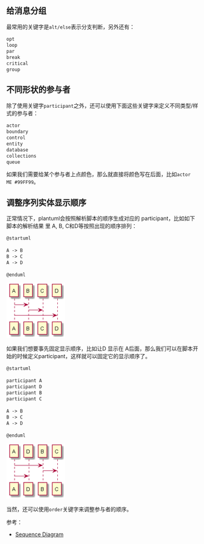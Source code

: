 ## 给消息分组

最常用的关键字是`alt/else`表示分支判断，另外还有：

```
opt
loop
par
break
critical
group
```

## 不同形状的参与者

除了使用关键字`participant`之外，还可以使用下面这些关键字来定义不同类型/样式的参与者：

```
actor
boundary
control
entity
database
collections
queue
```

如果我们需要给某个参与者上点颜色，那么就直接将颜色写在后面，比如`actor ME #99FF99`。


## 调整序列实体显示顺序

正常情况下，plantuml会按照解析脚本的顺序生成对应的 participant，比如如下脚本的解析结果
里 A, B, C和D等按照出现的顺序排列：

```
@startuml

A -> B
B -> C
A -> D

@enduml
```

![](display_diagram_in_order.png)

如果我们想要事先固定显示顺序，比如让D 显示在 A后面，那么我们可以在脚本开始的时候定义participant，这样就可以固定它的显示顺序了。

```
@startuml

participant A
participant D
participant B
participant C

A -> B
B -> C
A -> D

@enduml
```

![](display_diagram_in_specified_order.png)

当然，还可以使用`order`关键字来调整参与者的顺序。

参考：

- [Sequence Diagram](https://plantuml.com/sequence-diagram)
